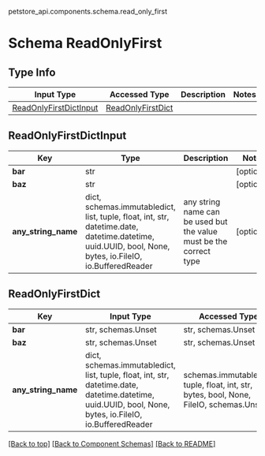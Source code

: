 petstore_api.components.schema.read_only_first
# Schema ReadOnlyFirst

## Type Info
Input Type | Accessed Type | Description | Notes
------------ | ------------- | ------------- | -------------
[ReadOnlyFirstDictInput](#readonlyfirstdictinput) | [ReadOnlyFirstDict](#readonlyfirstdict) |  |

## ReadOnlyFirstDictInput
Key | Type |  Description | Notes
------------ | ------------- | ------------- | -------------
**bar** | str |  | [optional]
**baz** | str |  | [optional]
**any_string_name** | dict, schemas.immutabledict, list, tuple, float, int, str, datetime.date, datetime.datetime, uuid.UUID, bool, None, bytes, io.FileIO, io.BufferedReader | any string name can be used but the value must be the correct type | [optional]

## ReadOnlyFirstDict
Key | Input Type | Accessed Type | Description | Notes
------------ | ------------- | ------------- | ------------- | -------------
**bar** | str, schemas.Unset | str, schemas.Unset |  | [optional]
**baz** | str, schemas.Unset | str, schemas.Unset |  | [optional]
**any_string_name** | dict, schemas.immutabledict, list, tuple, float, int, str, datetime.date, datetime.datetime, uuid.UUID, bool, None, bytes, io.FileIO, io.BufferedReader | schemas.immutabledict, tuple, float, int, str, bytes, bool, None, FileIO, schemas.Unset | any string name can be used but the value must be the correct type | [optional] typed value is accessed with the get_additional_property_ method

[[Back to top]](#top) [[Back to Component Schemas]](../../../README.md#Component-Schemas) [[Back to README]](../../../README.md)
